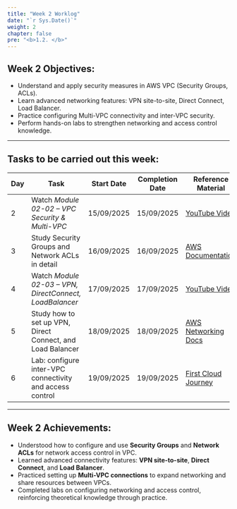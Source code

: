 ```yaml
---
title: "Week 2 Worklog"
date: "`r Sys.Date()`"
weight: 2
chapter: false
pre: "<b>1.2. </b>"
---
```


## Week 2 Objectives:
- Understand and apply security measures in AWS VPC (Security Groups, ACLs).  
- Learn advanced networking features: VPN site-to-site, Direct Connect, Load Balancer.  
- Practice configuring Multi-VPC connectivity and inter-VPC security.  
- Perform hands-on labs to strengthen networking and access control knowledge.  

---

## Tasks to be carried out this week:

| Day | Task                                                                 | Start Date | Completion Date | Reference Material |
| --- | -------------------------------------------------------------------- | ---------- | --------------- | ------------------ |
| 2   | Watch *Module 02-02 – VPC Security & Multi-VPC*                      | 15/09/2025 | 15/09/2025      | [YouTube Video](https://youtu.be/BPuD1l2hEQ4) |
| 3   | Study Security Groups and Network ACLs in detail                     | 16/09/2025 | 16/09/2025      | [AWS Documentation](https://docs.aws.amazon.com/vpc/latest/userguide/VPC_Security.html) |
| 4   | Watch *Module 02-03 – VPN, DirectConnect, LoadBalancer*              | 17/09/2025 | 17/09/2025      | [YouTube Video](https://youtu.be/CXU8D3kyxIc) |
| 5   | Study how to set up VPN, Direct Connect, and Load Balancer           | 18/09/2025 | 18/09/2025      | [AWS Networking Docs](https://docs.aws.amazon.com/vpc/latest/userguide/what-is-amazon-vpc.html) |
| 6   | Lab: configure inter-VPC connectivity and access control             | 19/09/2025 | 19/09/2025      | [First Cloud Journey](https://www.firstcloudjourney.com) |

---

## Week 2 Achievements:
- Understood how to configure and use **Security Groups** and **Network ACLs** for network access control in VPC.  
- Learned advanced connectivity features: **VPN site-to-site**, **Direct Connect**, and **Load Balancer**.  
- Practiced setting up **Multi-VPC connections** to expand networking and share resources between VPCs.  
- Completed labs on configuring networking and access control, reinforcing theoretical knowledge through practice.  

